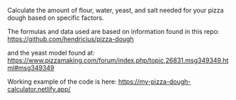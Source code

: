 Calculate the amount of flour, water, yeast, and salt needed for your pizza dough based on specific factors. 

The formulas and data used are based on information found in this repo:
https://github.com/hendricius/pizza-dough

and the yeast model found at:
https://www.pizzamaking.com/forum/index.php/topic,26831.msg349349.html#msg349349

Working example of the code is here:
https://my-pizza-dough-calculator.netlify.app/

